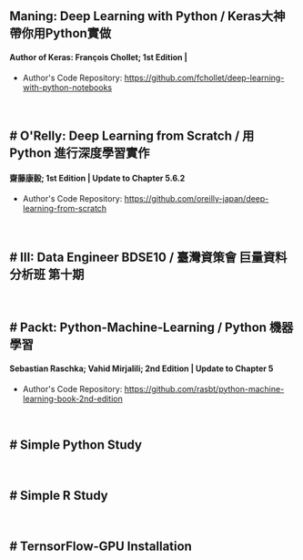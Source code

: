 ## Maning: Deep Learning with Python / Keras大神帶你用Python實做
#### Author of Keras: François Chollet; 1st Edition |
* Author's Code Repository: https://github.com/fchollet/deep-learning-with-python-notebooks

<br/>

## # O'Relly: Deep Learning from Scratch / 用 Python 進行深度學習實作
#### 齋藤康毅; 1st Edition | Update to Chapter 5.6.2
* Author's Code Repository: https://github.com/oreilly-japan/deep-learning-from-scratch

<br/>

## # III: Data Engineer BDSE10 / 臺灣資策會 巨量資料分析班 第十期

<br/>

## # Packt: Python-Machine-Learning / Python 機器學習
#### Sebastian Raschka; Vahid Mirjalili; 2nd Edition | Update to Chapter 5
* Author's Code Repository: https://github.com/rasbt/python-machine-learning-book-2nd-edition

<br/>

## # Simple Python Study

<br/>

## # Simple R Study

<br/>

## # TernsorFlow-GPU Installation

<br/>
